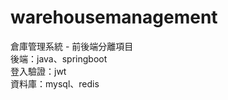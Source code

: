 # warehousemanagement  
倉庫管理系統 - 前後端分離項目  
後端：java、springboot  
登入驗證：jwt         
資料庫：mysql、redis  

